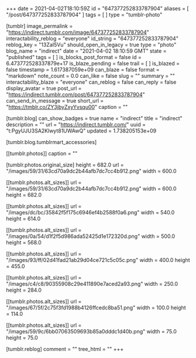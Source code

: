 +++
date = 2021-04-02T18:10:59Z
id = "647377252833787904"
aliases = [ "/post/647377252833787904" ]
tags = [ ]
type = "tumblr-photo"

[tumblr]
image_permalink = "https://indirect.tumblr.com/image/647377252833787904"
interactability_reblog = "everyone"
id_string = "647377252833787904"
reblog_key = "13ZaI5Vu"
should_open_in_legacy = true
type = "photo"
blog_name = "indirect"
date = "2021-04-02 18:10:59 GMT"
state = "published"
tags = [ ]
is_blocks_post_format = false
id = 6.473772528337879e+17
is_blaze_pending = false
trail = [ ]
is_blazed = false
timestamp = 1.617387059e+09
can_blaze = false
format = "markdown"
note_count = 0.0
can_like = false
slug = ""
summary = ""
interactability_blaze = "everyone"
can_reblog = false
can_reply = false
display_avatar = true
post_url = "https://indirect.tumblr.com/post/647377252833787904"
can_send_in_message = true
short_url = "https://tmblr.co/ZY3jbyZxyYvsqu00"
caption = ""

[tumblr.blog]
can_show_badges = true
name = "indirect"
title = "indirect"
description = ""
url = "https://indirect.tumblr.com/"
uuid = "t:PgyUJU3SA2Klwyt81UWAwQ"
updated = 1.738205153e+09

[tumblr.blog.tumblrmart_accessories]

[[tumblr.photos]]
caption = ""

[tumblr.photos.original_size]
height = 682.0
url = "/images/59/31/63cd70a9dc2b44afb7dc7cc4b912.png"
width = 600.0

[[tumblr.photos.alt_sizes]]
url = "/images/59/31/63cd70a9dc2b44afb7dc7cc4b912.png"
width = 600.0
height = 682.0

[[tumblr.photos.alt_sizes]]
url = "/images/dc/bc/35842f5f175c6946ef4b2588f0a6.png"
width = 540.0
height = 614.0

[[tumblr.photos.alt_sizes]]
url = "/images/0a/54/d1f2f5d986ada52425d1e172320d.png"
width = 500.0
height = 568.0

[[tumblr.photos.alt_sizes]]
url = "/images/93/ff/02d41fad21ab29d04ce721c5c05c.png"
width = 400.0
height = 455.0

[[tumblr.photos.alt_sizes]]
url = "/images/c4/c8/90355908c29e411890e7aced2a93.png"
width = 250.0
height = 284.0

[[tumblr.photos.alt_sizes]]
url = "/images/67/5f/2c75f3fd1988b4126ffcedc8ba51.png"
width = 100.0
height = 114.0

[[tumblr.photos.alt_sizes]]
url = "/images/59/9c/6bb07063509693b85a0dddc1d40b.png"
width = 75.0
height = 75.0

[tumblr.reblog]
comment = ""
tree_html = ""
+++
